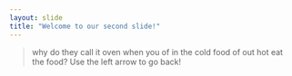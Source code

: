 ```yaml
---
layout: slide
title: "Welcome to our second slide!"
---
```

> why do they call it oven when you of in the cold food of out hot eat the food?
Use the left arrow to go back!

